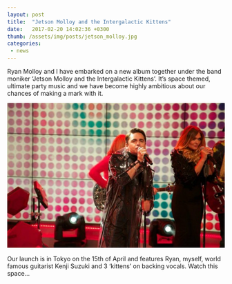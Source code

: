 ```yaml
---
layout: post
title:  "Jetson Molloy and the Intergalactic Kittens"
date:   2017-02-20 14:02:36 +0300
thumb: /assets/img/posts/jetson_molloy.jpg
categories:
 - news
---
```


Ryan Molloy and I have embarked on a new album together under the band moniker ‘Jetson Molloy and the Intergalactic Kittens’. It’s space themed, ultimate party music and we have become highly ambitious about our chances of making a mark with it.

![jetson_molloy](/assets/img/posts/jetson_molloy.jpg)

Our launch is in Tokyo on the 15th of April and features Ryan, myself, world famous guitarist Kenji Suzuki and 3 ‘kittens’ on backing vocals. Watch this space…
